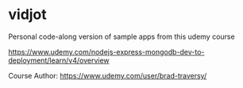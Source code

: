 # vidjot
Personal code-along version of sample apps from this udemy course

https://www.udemy.com/nodejs-express-mongodb-dev-to-deployment/learn/v4/overview

Course Author:
https://www.udemy.com/user/brad-traversy/
